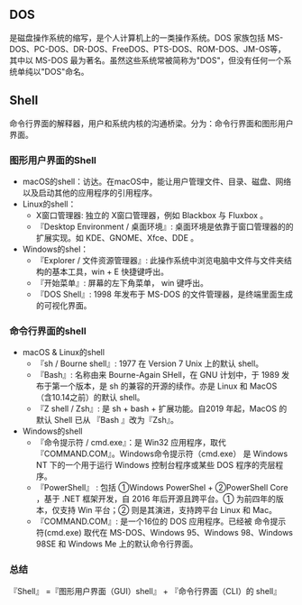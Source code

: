 ## DOS
是磁盘操作系统的缩写，是个人计算机上的一类操作系统。DOS 家族包括 MS-DOS、PC-DOS、DR-DOS、FreeDOS、PTS-DOS、ROM-DOS、JM-OS等，其中以 MS-DOS 最为著名。虽然这些系统常被简称为"DOS"，但没有任何一个系统单纯以"DOS"命名。
## Shell
命令行界面的解释器，用户和系统内核的沟通桥梁。分为：命令行界面和图形用户界面。
### 图形用户界面的Shell
- macOS的shell：访达。在macOS中，能让用户管理文件、目录、磁盘、网络以及启动其他的应用程序的引用程序。
- Linux的shell：
    - X窗口管理器: 独立的 X窗口管理器，例如 Blackbox 与 Fluxbox 。
    - 『Desktop Environment / 桌面环境』: 桌面环境是依靠于窗口管理器的的扩展实现。如 KDE、GNOME、Xfce、DDE 。
- Windows的shel：
    - 『Explorer / 文件资源管理器』: 此操作系统中浏览电脑中文件与文件夹结构的基本工具，win + E 快捷键呼出。
    - 『开始菜单』: 屏幕的左下角菜单， win 键呼出。
    - 『DOS Shell』: 1998 年发布于 MS-DOS 的文件管理器，是终端里面生成的可视化界面。
### 命令行界面的shell
- macOS & Linux的shell
    - 『sh / Bourne shell』: 1977 在 Version 7 Unix 上的默认 shell。
    - 『Bash』: 名称由来 Bourne-Again SHell，在 GNU 计划中，于 1989 发布于第一个版本，是 sh 的兼容的开源的续作。亦是 Linux 和 MacOS （含10.14之前）的默认 shell。
    - 『Z shell / Zsh』: 是 sh + bash + 扩展功能。自2019 年起，MacOS 的默认 Shell 已从 『Bash 』改为『Zsh』。
- Windows的shell
    - 『命令提示符 / cmd.exe』：是 Win32 应用程序，取代『COMMAND.COM』。Windows命令提示符（cmd.exe） 是 Windows NT 下的一个用于运行 Windows 控制台程序或某些 DOS 程序的壳层程序。
    - 『PowerShell』 : 包括 ①Windows PowerShel + ②PowerShell Core ，基于 .NET 框架开发，自 2016 年后开源且跨平台。① 为前四年的版本，仅支持 Win 平台；② 则是其演进，支持跨平台 Linux 和 Mac。
    - 『COMMAND.COM』: 是一个16位的 DOS 应用程序。已经被 命令提示符(cmd.exe) 取代在 MS-DOS、Windows 95、Windows 98、Windows 98SE 和 Windows Me 上的默认命令行界面。
### 总结
『Shell』 =『图形用户界面（GUI）shell』 + 『命令行界面（CLI）的 shell』